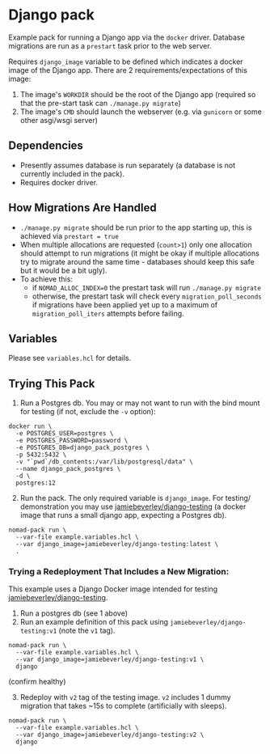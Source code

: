 # Django pack

Example pack for running a Django app via the `docker` driver. Database
migrations are run as a `prestart` task prior to the web server.

Requires `django_image` variable to be defined which indicates a docker image of
the Django app. There are 2 requirements/expectations of this image:
1. The image's `WORKDIR` should be the root of the Django app (required so that
   the pre-start task can `./manage.py migrate`)
2. The image's `CMD` should launch the webserver (e.g. via `gunicorn` or some
   other asgi/wsgi server)

## Dependencies
- Presently assumes database is run separately (a database is not currently
  included in the pack).
- Requires docker driver.

## How Migrations Are Handled
- `./manage.py migrate` should be run prior to the app starting up, this is
  achieved via `prestart = true`
- When multiple allocations are requested (`count>1`) only one allocation should
  attempt to run migrations (it might be okay if multiple allocations try to 
  migrate around the same time - databases should keep this safe but it would be
  a bit ugly).
- To achieve this:
  - if `NOMAD_ALLOC_INDEX=0` the prestart task will run `./manage.py migrate`
  - otherwise, the prestart task will check every `migration_poll_seconds` if
    migrations have been applied yet up to a maximum of `migration_poll_iters`
    attempts before failing.

## Variables

Please see `variables.hcl` for details.

## Trying This Pack
1. Run a Postgres db. You may or may not want to run with the bind mount for
testing (if not, exclude the `-v` option):
```
docker run \
  -e POSTGRES_USER=postgres \
  -e POSTGRES_PASSWORD=password \
  -e POSTGRES_DB=django_pack_postgres \
  -p 5432:5432 \
  -v "`pwd`/db_contents:/var/lib/postgresql/data" \
  --name django_pack_postgres \
  -d \
  postgres:12
```

2. Run the pack. The only required variable is `django_image`. For testing/
demonstration you may use [jamiebeverley/django-testing](https://hub.docker.com/repository/docker/jamiebeverley/django-testing/general)
(a docker image that runs a small django app, expecting a Postgres db).
```
nomad-pack run \
  --var-file example.variables.hcl \
  --var django_image=jamiebeverley/django-testing:latest \
  .
```

### Trying a Redeployment That Includes a New Migration:
This example uses a Django Docker image intended for testing
[jamiebeverley/django-testing](https://hub.docker.com/repository/docker/jamiebeverley/django-testing/general).

1. Run a postgres db (see 1 above)
2. Run an example definition of this pack using
`jamiebeverley/django-testing:v1` (note the `v1` tag).
```
nomad-pack run \
  --var-file example.variables.hcl \
  --var django_image=jamiebeverley/django-testing:v1 \
  django
```
(confirm healthy)

3. Redeploy with `v2` tag of the testing image. `v2` includes 1 dummy migration
that takes ~15s to complete (artificially with sleeps).
```
nomad-pack run \
  --var-file example.variables.hcl \
  --var django_image=jamiebeverley/django-testing:v2 \
  django
```

[pack-registry]: https://github.com/hashicorp/nomad-pack-community-registry
